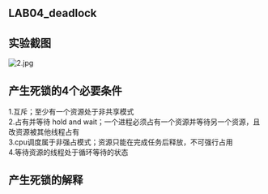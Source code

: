 ## LAB04_deadlock  

  
## 实验截图  
![2.jpg](https://ooo.0o0.ooo/2016/11/02/5819f2bbba099.jpg)  

## 产生死锁的4个必要条件  
1.互斥；至少有一个资源处于非共享模式  
2.占有并等待 hold and wait；一个进程必须占有一个资源并等待另一个资源，且改资源被其他线程占有  
3.cpu调度属于非强占模式；资源只能在完成任务后释放，不可强行占用  
4.等待资源的线程处于循环等待的状态  
  
  
## 产生死锁的解释  
